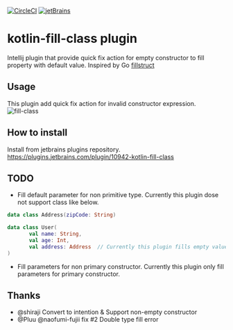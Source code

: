 [![CircleCI](https://circleci.com/gh/suusan2go/kotlin-fill-class.svg?style=svg)](https://circleci.com/gh/suusan2go/kotlin-fill-class)
[![jetBrains](https://img.shields.io/jetbrains/plugin/d/10942-kotlin-fill-class.svg)](https://plugins.jetbrains.com/plugin/10942-kotlin-fill-class)

# kotlin-fill-class plugin
Intellij plugin that provide quick fix action for empty constructor to fill property with default value.
Inspired by Go [fillstruct](https://github.com/davidrjenni/reftools/tree/master/cmd/fillstruct)

## Usage
This plugin add quick fix action for invalid constructor expression.
![fill-class](https://user-images.githubusercontent.com/8841470/44616661-ce042280-a88e-11e8-81fe-b7ce5e7c4871.gif)

## How to install
Install from jetbrains plugins repository.
https://plugins.jetbrains.com/plugin/10942-kotlin-fill-class

## TODO
- Fill default parameter for non primitive type. Currently this plugin dose not support class like below. 
```kotlin
data class Address(zipCode: String)

data class User(
       val name: String,
       val age: Int,
       val address: Address  // Currently this plugin fills empty value for this parameter
)
```

- Fill parameters for non primary constructor. Currently this plugin only fill parameters for primary constructor.

## Thanks
- @shiraji Convert to intention & Support non-empty constructor
- @Pluu @naofumi-fujii fix #2 Double type fill error
